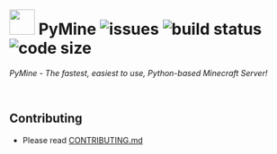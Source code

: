 # <img src="https://cdn.discordapp.com/emojis/783838348695437353.gif?v=1" height=45> PyMine ![issues](https://img.shields.io/github/issues/py-mine/PyMine) ![build status](https://img.shields.io/github/workflow/status/py-mine/PyMine/Python%20application?event=push) ![code size](https://img.shields.io/github/languages/code-size/py-mine/PyMine)
*PyMine - The fastest, easiest to use, Python-based Minecraft Server!* 

<br>

## Contributing
* Please read [CONTRIBUTING.md](https://github.com/py-mine/PyMine/blob/main/CONTRIBUTING.md)
 
